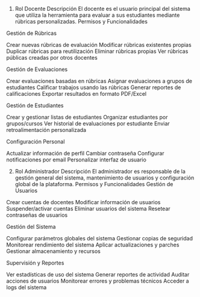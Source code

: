 1. Rol Docente
Descripción
El docente es el usuario principal del sistema que utiliza la herramienta para evaluar a sus estudiantes mediante rúbricas personalizadas.
Permisos y Funcionalidades

Gestión de Rúbricas

Crear nuevas rúbricas de evaluación
Modificar rúbricas existentes propias
Duplicar rúbricas para reutilización
Eliminar rúbricas propias
Ver rúbricas públicas creadas por otros docentes

Gestión de Evaluaciones

Crear evaluaciones basadas en rúbricas
Asignar evaluaciones a grupos de estudiantes
Calificar trabajos usando las rúbricas
Generar reportes de calificaciones
Exportar resultados en formato PDF/Excel

Gestión de Estudiantes

Crear y gestionar listas de estudiantes
Organizar estudiantes por grupos/cursos Ver historial de evaluaciones por estudiante
Enviar retroalimentación personalizada

Configuración Personal

Actualizar información de perfil
Cambiar contraseña
Configurar notificaciones por email
Personalizar interfaz de usuario

2. Rol Administrador
Descripción
El administrador es responsable de la gestión general del sistema, mantenimiento de usuarios y configuración global de la plataforma.
Permisos y Funcionalidades
Gestión de Usuarios

Crear cuentas de docentes
Modificar información de usuarios
Suspender/activar cuentas
Eliminar usuarios del sistema
Resetear contraseñas de usuarios

Gestión del Sistema

Configurar parámetros globales del sistema
Gestionar copias de seguridad
Monitorear rendimiento del sistema
Aplicar actualizaciones y parches
Gestionar almacenamiento y recursos

Supervisión y Reportes

Ver estadísticas de uso del sistema
Generar reportes de actividad
Auditar acciones de usuarios
Monitorear errores y problemas técnicos
Acceder a logs del sistema
